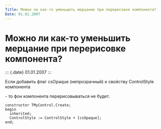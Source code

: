 ```yaml
---
Title: Можно ли как-то уменьшить мерцание при перерисовке компонента?
Date: 01.01.2007
---
```



Можно ли как-то уменьшить мерцание при перерисовке компонента?
==============================================================

::: {.date}
01.01.2007
:::

Если добавить флаг csOpaque (непрозрачный) к свойству ControlStyle
компонента

\- то фон компонента перерисовываться не будет.

    constructor TMyControl.Create;
    begin
      inherited;
      ControlStyle := ControlStyle + [csOpaque];
    end;
